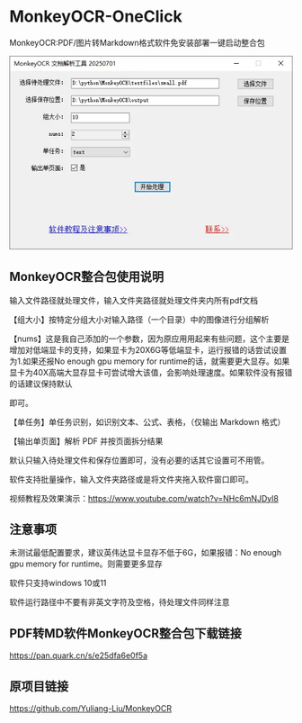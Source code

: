 # MonkeyOCR-OneClick
MonkeyOCR:PDF/图片转Markdown格式软件免安装部署一键启动整合包

![](https://raw.githubusercontent.com/aidayang/MonkeyOCR-OneClick/refs/heads/main/mocr.webp)

## MonkeyOCR整合包使用说明

输入文件路径就处理文件，输入文件夹路径就处理文件夹内所有pdf文档

【组大小】按特定分组大小对输入路径（一个目录）中的图像进行分组解析

【nums】这是我自己添加的一个参数，因为原应用用起来有些问题，这个主要是增加对低端显卡的支持，如果显卡为20X6G等低端显卡，运行报错的话尝试设置为1.如果还报No enough gpu memory for runtime的话，就需要更大显存。如果显卡为40X高端大显存显卡可尝试增大该值，会影响处理速度。如果软件没有报错的话建议保持默认

即可。

【单任务】单任务识别，如识别文本、公式、表格，（仅输出 Markdown 格式）

【输出单页面】解析 PDF 并按页面拆分结果

默认只输入待处理文件和保存位置即可，没有必要的话其它设置可不用管。

软件支持批量操作，输入文件夹路径或是将文件夹拖入软件窗口即可。

视频教程及效果演示：https://www.youtube.com/watch?v=NHc6mNJDyl8

## 注意事项
未测试最低配置要求，建议英伟达显卡显存不低于6G，如果报错：No enough gpu memory for runtime。则需要更多显存

软件只支持windows 10或11

软件运行路径中不要有非英文字符及空格，待处理文件同样注意

## PDF转MD软件MonkeyOCR整合包下载链接
https://pan.quark.cn/s/e25dfa6e0f5a

## 原项目链接
https://github.com/Yuliang-Liu/MonkeyOCR
